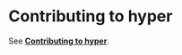 # Contributing to hyper

See **[Contributing to hyper](https://docs.hyper.io/contributing-to-hyper)**.
